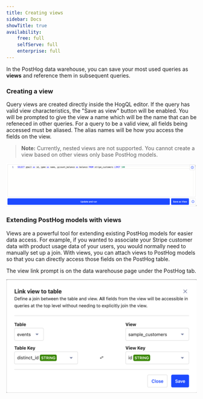 ```yaml
---
title: Creating views
sidebar: Docs
showTitle: true
availability:
    free: full
    selfServe: full
    enterprise: full
---
```


In the PostHog data warehouse, you can save your most used queries as **views** and reference them in subsequent queries.

### Creating a view

Query views are created directly inside the HogQL editor. If the query has valid view characteristics, the "Save as view" button will be enabled. You will be prompted to give the view a name which will be the name that can be refeneced in other queries. For a query to be a valid view, all fields being accessed must be aliased. The alias names will be how you access the fields on the view. 

> **Note:** Currently, nested views are not supported. You cannot create a view based on other views only base PostHog models.

![valid view](../../images/features/data-warehouse/valid-view.png)

### Extending PostHog models with views

Views are a powerful tool for extending existing PostHog models for easier data access. For example, if you wanted to associate your Stripe customer data with product usage data of your users, you would normally need to manually set up a join. With views, you can attach views to PostHog models so that you can directly access those fields on the PostHog table. 

The view link prompt is on the data warehouse page under the PostHog tab.

![view link](../../images/features/data-warehouse/view-link.png)